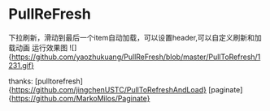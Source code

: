 # PullReFresh
下拉刷新，滑动到最后一个item自动加载，可以设置header,可以自定义刷新和加载动画
运行效果图
![]{https://github.com/yaozhukuang/PullReFresh/blob/master/PullToRefresh/1231.gif}


thanks:
[pulltorefresh]{https://github.com/jingchenUSTC/PullToRefreshAndLoad}
[paginate]{https://github.com/MarkoMilos/Paginate}
